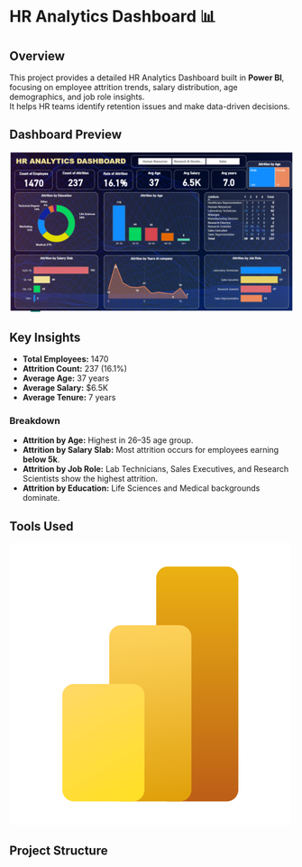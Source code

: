 # HR Analytics Dashboard 📊

## Overview  
This project provides a detailed HR Analytics Dashboard built in **Power BI**, focusing on employee attrition trends, salary distribution, age demographics, and job role insights.  
It helps HR teams identify retention issues and make data-driven decisions.

## Dashboard Preview  
![Dashboard](Dashboard.png)

## Key Insights  
- **Total Employees:** 1470  
- **Attrition Count:** 237 (16.1%)  
- **Average Age:** 37 years  
- **Average Salary:** $6.5K  
- **Average Tenure:** 7 years  

### Breakdown
- **Attrition by Age:** Highest in 26–35 age group.  
- **Attrition by Salary Slab:** Most attrition occurs for employees earning **below 5k**.  
- **Attrition by Job Role:** Lab Technicians, Sales Executives, and Research Scientists show the highest attrition.  
- **Attrition by Education:** Life Sciences and Medical backgrounds dominate.  

## Tools Used  
![Power BI Logo](Power_BI.png)

## Project Structure  
